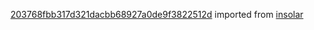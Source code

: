[203768fbb317d321dacbb68927a0de9f3822512d](https://github.com/insolar/insolar/commit/203768fbb317d321dacbb68927a0de9f3822512d) imported from [insolar](https://github.com/insolar/insolar)
